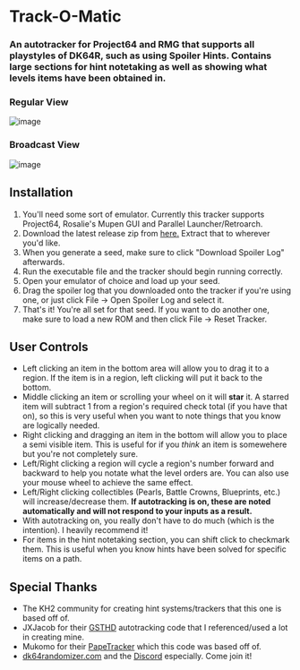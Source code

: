 # Track-O-Matic
### An autotracker for Project64 and RMG that supports all playstyles of DK64R, such as using Spoiler Hints. Contains large sections for hint notetaking as well as showing what levels items have been obtained in.

### Regular View
![image](https://github.com/user-attachments/assets/d81bc648-0d1b-4710-bdd7-5d7fea83543d)

### Broadcast View
![image](https://github.com/user-attachments/assets/25199a73-4d58-4721-b52b-e88e4642bc63)

## Installation
1. You'll need some sort of emulator. Currently this tracker supports Project64, Rosalie's Mupen GUI and Parallel Launcher/Retroarch.
2. Download the latest release zip from [here.](https://github.com/Brian0255/Track-O-Matic/releases/latest) Extract that to wherever you'd like.
3. When you generate a seed, make sure to click "Download Spoiler Log" afterwards.
4. Run the executable file and the tracker should begin running correctly.
5. Open your emulator of choice and load up your seed.
6. Drag the spoiler log that you downloaded onto the tracker if you're using one, or just click File -> Open Spoiler Log and select it.
7. That's it! You're all set for that seed. If you want to do another one, make sure to load a new ROM and then click File -> Reset Tracker.

## User Controls
- Left clicking an item in the bottom area will allow you to drag it to a region. If the item is in a region, left clicking will put it back to the bottom.
- Middle clicking an item or scrolling your wheel on it will **star** it. A starred item will subtract 1 from a region's required check total (if you have that on), so this is very useful when you want to note things that you know are logically needed.
- Right clicking and dragging an item in the bottom will allow you to place a semi visible item. This is useful for if you *think* an item is somewehere but you're not completely sure.
- Left/Right clicking a region will cycle a region's number forward and backward to help you notate what the level orders are. You can also use your mouse wheel to achieve the same effect.
- Left/Right clicking collectibles (Pearls, Battle Crowns, Blueprints, etc.) will increase/decrease them. **If autotracking is on, these are noted automatically and will not respond to your inputs as a result.**
- With autotracking on, you really don't have to do much (which is the intention). I heavily recommend it!
- For items in the hint notetaking section, you can shift click to checkmark them. This is useful when you know hints have been solved for specific items on a path.

## Special Thanks
- The KH2 community for creating hint systems/trackers that this one is based off of.
- JXJacob for their [GSTHD](https://github.com/jxjacob/GSTHD) autotracking code that I referenced/used a lot in creating mine.
- Mukomo for their [PapeTracker](https://github.com/mukomo/PapeTracker) which this code was based off of.
- [dk64randomizer.com](dk64randomizer.com) and the [Discord](discord.gg/dk64randomizer) especially. Come join it!
